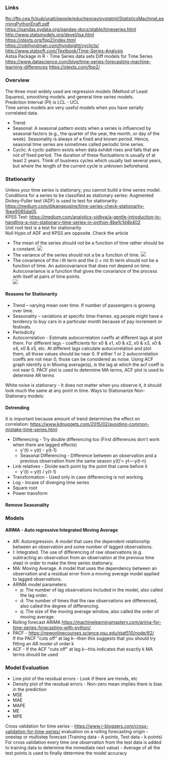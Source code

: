 ### Links
ftp://ftp.cea.fr/pub/unati/people/educhesnay/pystatml/StatisticsMachineLearningPythonDraft.pdf <br/>
https://pandas.pydata.org/pandas-docs/stable/timeseries.html <br/>
http://www.statsmodels.org/devel/tsa.html <br/>
https://otexts.org/fpp2/index.html <br/>
https://robjhyndman.com/hyndsight/cyclicts/ <br/>
http://www.statsoft.com/Textbook/Time-Series-Analysis <br/>
Astsa Package in R - Time Series data sets
Diff models for Time Series https://www.datascience.com/blog/time-series-forecasting-machine-learning-differences
https://otexts.com/fpp2/

### Overview
The three most widely used are regression models (Method of Least Squares), smoothing models. and general time series models. <br/>
Prediction Interval (PI) is LCL - UCL <br/>
Time series models are very useful models when you have serially correlated data. 
* Trend:
* Seasonal: A seasonal pattern exists when a series is influenced by seasonal factors (e.g., the quarter of the year, the month, or day of the week). Seasonality is always of a fixed and known period. Hence, seasonal time series are sometimes called periodic time series.
* Cyclic: A cyclic pattern exists when data exhibit rises and falls that are not of fixed period. The duration of these fluctuations is usually of at least 2 years. Think of business cycles which usually last several years, but where the length of the current cycle is unknown beforehand.

### Stationarity
Unless your time series is stationary, you cannot build a time series model. <br/>
Conditions for a series to be classified as stationary series:
Augmented Dickey-Fuller test (ADF) is used to test for stationarity: https://medium.com/@kangeugine/time-series-check-stationarity-1bee9085da05 <br/>
KPSS Test: https://medium.com/analytics-vidhya/a-gentle-introduction-to-handling-a-non-stationary-time-series-in-python-8be1c1d4b402 <br/>
Unit root test is a test for stationarity <br/>
Null Hypo of ADF and KPSS are opposite. Check the article
* The mean of the series should not be a function of time rather should be a constant. 
![](https://www.analyticsvidhya.com/wp-content/uploads/2015/02/Mean_nonstationary.png)
* The variance of the series should not a be a function of time.
![](https://www.analyticsvidhya.com/wp-content/uploads/2015/02/Var_nonstationary.png)
* The covariance of the i th term and the (i + m) th term should not be a function of time. An autocovariance that does not depend on time. Autocovariance is a function that gives the covariance of the process with itself at pairs of time points. <br/>
![](https://www.analyticsvidhya.com/wp-content/uploads/2015/02/Cov_nonstationary.png)

#### Reasons for Stationarity
* Trend – varying mean over time. If number of passengers is growing over time.
* Seasonality – variations at specific time-frames. eg people might have a tendency to buy cars in a particular
month because of pay increment or festivals.
* Periodicity
* Autocorrelation - Estimate autocorrelation coeffs at different lags at plot them. For different lags - coefficients for x0 & x1, x0 & x2, x0 & x3, x0 & x4, x0 & x5, etc. At different lags calculate autocorrelation and plot them, all those values should be near 0. If either 1 or 2 autocorrelation coeffs are not near 0, those can be considered as noise. Using ACF graph identify q in Moving average(q),  is the lag at which the acf coeff is not near 0.
PACF plot is used to determine MA terms, ACF plot is used to determine AR terms <br/>

White noise is stationary - It does not matter when you observe it, it should look much the same at any point in time.
Ways to Stationarize Non-Stationary models:
#### Detrending
It is important because amount of trend determines the effect on correlation: https://www.kdnuggets.com/2015/02/avoiding-common-mistake-time-series.html <br/>
* Differencing - Try double differencing too (First differences don't work when there are lagged effects)
  * y'(t) = y(t) - y(t-1)
  * Seasonal Differencing - Difference between an observation and a previous observation from the same season y(t)‘= yt — y(t-n)
* Link relatives - Divide each point by the point that came before it
  * y'(t) = y(t) / y(t-1)
* Transformation - Used only in case differencing is not working.
 * Log - Incase of diverging time series
 * Square root
 * Power transform
 
#### Remove Seasonality



### Models
#### ARIMA - Auto regressive Integrated Moving Average
* AR: Autoregression. A model that uses the dependent relationship between an observation and some number of lagged observations.
* I: Integrated. The use of differencing of raw observations (e.g. subtracting an observation from an observation at the previous time step) in order to make the time series stationary.
* MA: Moving Average. A model that uses the dependency between an observation and a residual error from a moving average model applied to lagged observations.
* ARIMA model parameters:
  * p: The number of lag observations included in the model, also called the lag order.
  * d: The number of times that the raw observations are differenced, also called the degree of differencing.
  * q: The size of the moving average window, also called the order of moving average.  
* Rolling forecast ARIMA https://machinelearningmastery.com/arima-for-time-series-forecasting-with-python/<br/>
* PACF - https://newonlinecourses.science.psu.edu/stat510/node/62/ <br/>
  If the PACF "cuts off" at lag k--then this suggests that you should try fitting an AR model of order k
* ACF - If the ACF "cuts off" at lag k--this indicates that exactly k MA terms should be used
### Model Evaluation
* Line plot of the residual errors - Look if there are trends, etc
* Density plot of the residual errors - Non-zero mean implies there is bias in the prediction
* MSE
* MAE
* MAPE
* ME
* MPE




Cross validation for time series - https://www.r-bloggers.com/cross-validation-for-time-series/  evaluation on a rolling forecasting origin - onestep or multistep forecast (Training data - A points, Test data - k points) For cross validation every time one observation from the test data is added to training data to determine the immediate next value) - Average of all the test points is used to finally determine the model accuracy


